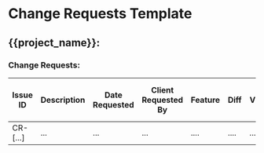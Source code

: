# Change Requests Template

## {{project_name}}:

### Change Requests:
| Issue ID   | Description                         | Date Requested | Client Requested By   | Feature | Diff    | V | C | R | P | Agreed Date of Delivery | Accepted and agreed By |
|------------|-------------------------------------|----------------|-----------------------|---------|---------|---|---|---|---|-------------------------|------------------------|
| CR-[...]        | ...                                 | ...            | ...                   | ....    | ....    |...|...|...|...| ...                     | ...                    |
